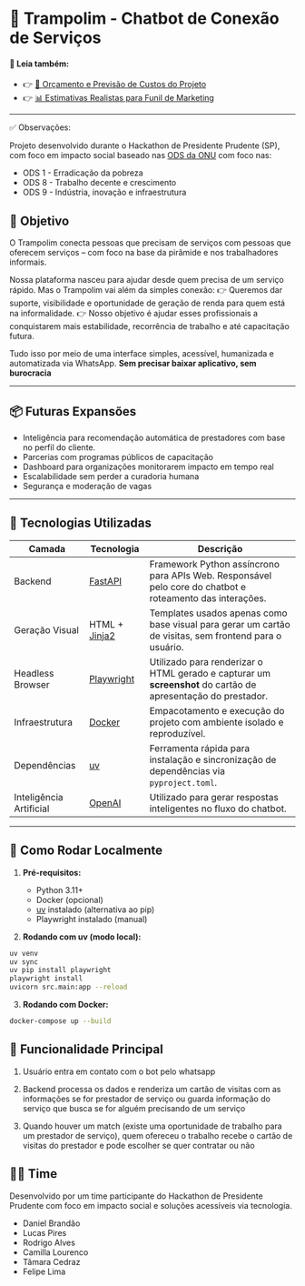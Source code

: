 # 🤖 Trampolim - Chatbot de Conexão de Serviços

#### 📄 Leia também:

- 👉 [💸 Orçamento e Previsão de Custos do Projeto](./README_Budget.md)
- 👉 [📊 Estimativas Realistas para Funil de Marketing](./README_Estimativas_funil_marketing.md)


---
✅ Observações:

Projeto desenvolvido durante o Hackathon de Presidente Prudente (SP), com foco em impacto social baseado nas [ODS da ONU](https://brasil.un.org/pt-br/sdgs) com foco nas:
- ODS 1 - Erradicação da pobreza
- ODS 8 - Trabalho decente e crescimento
- ODS 9 - Indústria, inovação e infraestrutura

## 🌟 Objetivo

O Trampolim conecta pessoas que precisam de serviços com pessoas que oferecem serviços – com foco na base da pirâmide e nos trabalhadores informais.

Nossa plataforma nasceu para ajudar desde quem precisa de um serviço rápido.
Mas o Trampolim vai além da simples conexão:
👉 Queremos dar suporte, visibilidade e oportunidade de geração de renda para quem está na informalidade.
👉 Nosso objetivo é ajudar esses profissionais a conquistarem mais estabilidade, recorrência de trabalho e até capacitação futura.

Tudo isso por meio de uma interface simples, acessível, humanizada e automatizada via WhatsApp.
**Sem precisar baixar aplicativo, sem burocracia**

<!-- Conectar pessoas que **precisam de serviços** com pessoas que **oferecem serviços** (ex: designers, eletricistas, valetes de dança, diaristas etc.) por meio de uma interface simples, acessível e automatizada via **whatsapp**. -->

---

## 📦 Futuras Expansões
- Inteligência para recomendação automática de prestadores com base no perfil do cliente.
- Parcerias com programas públicos de capacitação
- Dashboard para organizações monitorarem impacto em tempo real
- Escalabilidade sem perder a curadoria humana
- Segurança e moderação de vagas
---

## 🧠 Tecnologias Utilizadas

| Camada | Tecnologia | Descrição |
|--------|------------|-----------|
| Backend | [FastAPI](https://fastapi.tiangolo.com/) | Framework Python assíncrono para APIs Web. Responsável pelo core do chatbot e roteamento das interações. |
| Geração Visual | HTML + [Jinja2](https://jinja.palletsprojects.com/en/stable/) | Templates usados apenas como base visual para gerar um cartão de visitas, sem frontend para o usuário. |
| Headless Browser | [Playwright](https://playwright.dev/python/) | Utilizado para renderizar o HTML gerado e capturar um **screenshot** do cartão de apresentação do prestador. |
| Infraestrutura | [Docker](https://www.docker.com/) | Empacotamento e execução do projeto com ambiente isolado e reproduzível. |
| Dependências | [uv](https://github.com/astral-sh/uv) | Ferramenta rápida para instalação e sincronização de dependências via `pyproject.toml`. |
| Inteligência Artificial | [OpenAI](https://openai.com/api/) | Utilizado para gerar respostas inteligentes no fluxo do chatbot. |

---

## 🚀 Como Rodar Localmente

1. **Pré-requisitos:**
   - Python 3.11+
   - Docker (opcional)
   - [uv](https://github.com/astral-sh/uv) instalado (alternativa ao pip)
   - Playwright instalado (manual)

2. **Rodando com uv (modo local):**
```bash
uv venv
uv sync
uv pip install playwright
playwright install
uvicorn src.main:app --reload
```

3. **Rodando com Docker:**
```bash
docker-compose up --build
```

## 💬 Funcionalidade Principal
1. Usuário entra em contato com o bot pelo whatsapp

2. Backend processa os dados e renderiza um cartão de visitas com as informações se for prestador de serviço ou guarda informação do serviço que busca se for alguém precisando de um serviço

3. Quando houver um match (existe uma oportunidade de trabalho para um prestador de serviço), quem ofereceu o trabalho recebe o cartão de visitas do prestador e pode escolher se quer contratar ou não

## 🧑‍💻 Time
Desenvolvido por um time participante do Hackathon de Presidente Prudente com foco em impacto social e soluções acessíveis via tecnologia.
- Daniel Brandão
- Lucas Pires
- Rodrigo Alves
- Camilla Lourenco
- Tâmara Cedraz
- Felipe Lima

